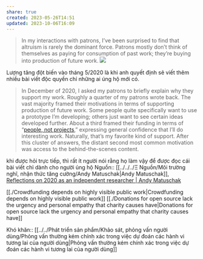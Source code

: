 ```yaml
---
share: true
created: 2023-05-26T14:51
updated: 2023-10-06T16:09
---
```

> In my interactions with patrons, I’ve been surprised to find that altruism is rarely the dominant force. Patrons mostly don’t think of themselves as paying for consumption of past work; they’re buying into production of future work.
![](https://andymatuschak.org/static/2020/graph.png) 

Lượng tăng đột biến vào tháng 5/2020 là khi anh quyết định sẽ viết thêm nhiều bài viết độc quyền chỉ những ai úng hộ mới có.

>In December of 2020, I asked my patrons to briefly explain why they support my work. Roughly a quarter of my patrons wrote back. The vast majority framed their motivations in terms of supporting production of future work. Some people quite specifically want to use a prototype I’m developing; others just want to see certain ideas developed further. About a third framed their funding in terms of “[people, not projects](https://www.nature.com/articles/477529a),” expressing general confidence that I’ll do interesting work. Naturally, that’s my favorite kind of support. After this cluster of answers, the distant second most common motivation was access to the behind-the-scenes content.

khi được hỏi trực tiếp, thì rất ít người nói rằng họ làm vậy để được đọc cái bài viết chỉ dành cho người ủng hộ
Nguồn:: [[../../../Ξ Nguồn/Môi trường nghĩ, nhận thức tăng cường/Andy Matuschak|Andy Matuschak]], [Reflections on 2020 as an independent researcher | Andy Matuschak](https://andymatuschak.org/2020/)

[[./Crowdfunding depends on highly visible public work|Crowdfunding depends on highly visible public work]] [[./Donations for open source lack the urgency and personal empathy that charity causes have|Donations for open source lack the urgency and personal empathy that charity causes have]]

Khó khăn:: [[../../Phát triển sản phẩm/Khảo sát, phỏng vấn người dùng/Phỏng vấn thường kém chính xác trong việc dự đoán các hành vi tương lai của người dùng|Phỏng vấn thường kém chính xác trong việc dự đoán các hành vi tương lai của người dùng]]
